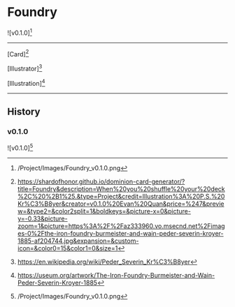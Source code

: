 # Foundry

![v0.1.0][^v0.1.0]

---

[Card][^Card]

[Illustrator][^Illustrator]

[Illustration][^Illustration]

---

## History

### v0.1.0

![v0.1.0][^v0.1.0]

[^v0.1.0]: /Project/Images/Foundry_v0.1.0.png
[^Card]: https://shardofhonor.github.io/dominion-card-generator/?title=Foundry&description=When%20you%20shuffle%20your%20deck%2C%20%2B1%25.&type=Project&credit=Illustration%3A%20P.S.%20Kr%C3%B8yer&creator=v0.1.0%20Evan%20Quan&price=%247&preview=&type2=&color2split=1&boldkeys=&picture-x=0&picture-y=-0.33&picture-zoom=1&picture=https%3A%2F%2Faz333960.vo.msecnd.net%2Fimages-0%2Fthe-iron-foundry-burmeister-and-wain-peder-severin-kroyer-1885-af204744.jpg&expansion=&custom-icon=&color0=15&color1=0&size=1
[^Illustrator]: https://en.wikipedia.org/wiki/Peder_Severin_Kr%C3%B8yer
[^Illustration]: https://useum.org/artwork/The-Iron-Foundry-Burmeister-and-Wain-Peder-Severin-Kroyer-1885
